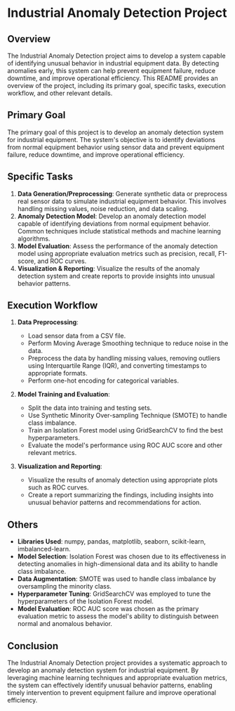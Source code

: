 # Industrial Anomaly Detection Project

## Overview
The Industrial Anomaly Detection project aims to develop a system capable of identifying unusual behavior in industrial equipment data. By detecting anomalies early, this system can help prevent equipment failure, reduce downtime, and improve operational efficiency. This README provides an overview of the project, including its primary goal, specific tasks, execution workflow, and other relevant details.

## Primary Goal
The primary goal of this project is to develop an anomaly detection system for industrial equipment. The system's objective is to identify deviations from normal equipment behavior using sensor data and prevent equipment failure, reduce downtime, and improve operational efficiency.

## Specific Tasks
1. **Data Generation/Preprocessing**: Generate synthetic data or preprocess real sensor data to simulate industrial equipment behavior. This involves handling missing values, noise reduction, and data scaling.
2. **Anomaly Detection Model**: Develop an anomaly detection model capable of identifying deviations from normal equipment behavior. Common techniques include statistical methods and machine learning algorithms.
3. **Model Evaluation**: Assess the performance of the anomaly detection model using appropriate evaluation metrics such as precision, recall, F1-score, and ROC curves.
4. **Visualization & Reporting**: Visualize the results of the anomaly detection system and create reports to provide insights into unusual behavior patterns.

## Execution Workflow
1. **Data Preprocessing**: 
   - Load sensor data from a CSV file.
   - Perform Moving Average Smoothing technique to reduce noise in the data.
   - Preprocess the data by handling missing values, removing outliers using Interquartile Range (IQR), and converting timestamps to appropriate formats.
   - Perform one-hot encoding for categorical variables.

2. **Model Training and Evaluation**:
   - Split the data into training and testing sets.
   - Use Synthetic Minority Over-sampling Technique (SMOTE) to handle class imbalance.
   - Train an Isolation Forest model using GridSearchCV to find the best hyperparameters.
   - Evaluate the model's performance using ROC AUC score and other relevant metrics.

3. **Visualization and Reporting**:
   - Visualize the results of anomaly detection using appropriate plots such as ROC curves.
   - Create a report summarizing the findings, including insights into unusual behavior patterns and recommendations for action.

## Others
- **Libraries Used**: numpy, pandas, matplotlib, seaborn, scikit-learn, imbalanced-learn.
- **Model Selection**: Isolation Forest was chosen due to its effectiveness in detecting anomalies in high-dimensional data and its ability to handle class imbalance.
- **Data Augmentation**: SMOTE was used to handle class imbalance by oversampling the minority class.
- **Hyperparameter Tuning**: GridSearchCV was employed to tune the hyperparameters of the Isolation Forest model.
- **Model Evaluation**: ROC AUC score was chosen as the primary evaluation metric to assess the model's ability to distinguish between normal and anomalous behavior.

## Conclusion
The Industrial Anomaly Detection project provides a systematic approach to develop an anomaly detection system for industrial equipment. By leveraging machine learning techniques and appropriate evaluation metrics, the system can effectively identify unusual behavior patterns, enabling timely intervention to prevent equipment failure and improve operational efficiency.
